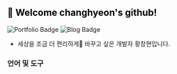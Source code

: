 <h2 style="color:black"> 👋 Welcome changhyeon's github! </h2>

![Portfolio Badge](https://img.shields.io/badge/Portfolio-ffffff?style=flat-square&logo=Notion&logoColor=black&link=https://thankful-airmail-fe3.notion.site/Changhyeon-Portfolio-0402ce6e43f44e83ac2c388622bdc458) ![Blog Badge](https://img.shields.io/badge/Blog-03C75A?style=flat-square&logo=Naver&logoColor=white&link=https://blog.naver.com/changhyeonh)

    
* 세상을 조금 더 편리하게🦋 바꾸고 싶은 개발자 황창현입니다.

<h3>언어 및 도구</h3>


